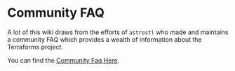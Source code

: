 # Community FAQ

A lot of this wiki draws from the efforts of `astrostl` who made and maintains a community FAQ which provides a wealth of information about the Terraforms project.

You can find the [Community Faq Here](https://docs.google.com/presentation/d/1v0ccwju6isFD8lIRKFyiPLxbVJhPCSmLLjxF3TBZG4I/edit).
